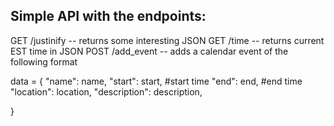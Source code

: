 Simple API with the endpoints:
----

GET /justinify -- returns some interesting JSON
GET /time -- returns current EST time in JSON
POST /add_event -- adds a calendar event of the following format

data = {
	"name": name,
	"start": start,  #start time
	"end": end,	 #end time
	"location": location,
	"description": description,

}

